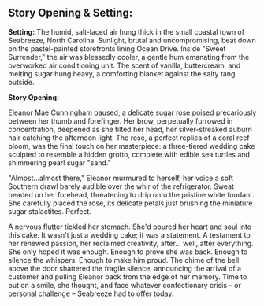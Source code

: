 ## Story Opening & Setting:

**Setting:** The humid, salt-laced air hung thick in the small coastal town of Seabreeze, North Carolina. Sunlight, brutal and uncompromising, beat down on the pastel-painted storefronts lining Ocean Drive. Inside "Sweet Surrender," the air was blessedly cooler, a gentle hum emanating from the overworked air conditioning unit. The scent of vanilla, buttercream, and melting sugar hung heavy, a comforting blanket against the salty tang outside.

**Story Opening:**

Eleanor Mae Cunningham paused, a delicate sugar rose poised precariously between her thumb and forefinger. Her brow, perpetually furrowed in concentration, deepened as she tilted her head, her silver-streaked auburn hair catching the afternoon light. The rose, a perfect replica of a coral reef bloom, was the final touch on her masterpiece: a three-tiered wedding cake sculpted to resemble a hidden grotto, complete with edible sea turtles and shimmering pearl sugar "sand." 

"Almost...almost there," Eleanor murmured to herself, her voice a soft Southern drawl barely audible over the whir of the refrigerator. Sweat beaded on her forehead, threatening to drip onto the pristine white fondant. She carefully placed the rose, its delicate petals just brushing the miniature sugar stalactites.  Perfect. 

A nervous flutter tickled her stomach. She'd poured her heart and soul into this cake. It wasn't just a wedding cake; it was a statement. A testament to her renewed passion, her reclaimed creativity, after... well, after everything.  She only hoped it was enough. Enough to prove she was back. Enough to silence the whispers.  Enough to make him proud. The chime of the bell above the door shattered the fragile silence, announcing the arrival of a customer and pulling Eleanor back from the edge of her memory. Time to put on a smile, she thought, and face whatever confectionary crisis – or personal challenge – Seabreeze had to offer today.
